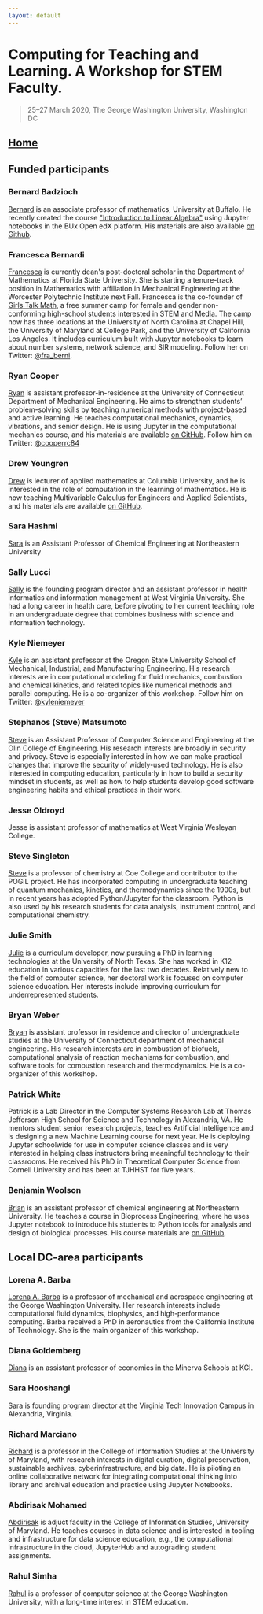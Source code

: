 ```yaml
---
layout: default
---
```


# Computing for Teaching and Learning. A Workshop for STEM Faculty.

> 25–27 March 2020, The George Washington University, Washington DC

## [Home](https://engineerscode.github.io/facultydev1/)

## Funded participants

### Bernard Badzioch

[Bernard](http://www.buffalo.edu/cas/math/people/faculty/badzioch.html) is an associate professor of mathematics, University at Buffalo. 
He recently created the course ["Introduction to Linear Algebra"](https://learning.buffalo.edu/courses/course-v1:UBx+MTH309+2019_FA/course/) using Jupyter notebooks in the BUx Open edX platform. 
His materials are also available [on Github](https://github.com/bbadzioch/MTH309_F2019).


### Francesca Bernardi

[Francesca](http://www.fbernardi.info) is currently dean's post-doctoral scholar in the Department of Mathematics at Florida State University. 
She is starting a tenure-track position in Mathematics with affiliation in Mechanical Engineering at the Worcester Polytechnic Institute next Fall. 
Francesca is the co-founder of [Girls Talk Math](https://girlstalkmath.com), a free summer camp for female and gender non-conforming high-school students interested in STEM and Media. The camp now has three locations at the University of North Carolina at Chapel Hill, the University of Maryland at College Park, and the University of California Los Angeles. It includes curriculum built with Jupyter notebooks to learn about number systems, network science, and SIR modeling.
Follow her on Twitter: [@fra_berni](https://twitter.com/fra_berni).

### Ryan Cooper

[Ryan](https://ryan-c-cooper.uconn.edu) is assistant professor-in-residence at the University of Connecticut Department of Mechanical Engineering. 
He aims to strengthen students’ problem-solving skills by teaching numerical methods with project-based and active learning.
He teaches computational mechanics, dynamics, vibrations, and senior design.
He is using Jupyter in the computational mechanics course, and his materials are available [on GitHub](https://github.uconn.edu/rcc02007/Computational_Mechanics). 
Follow him on Twitter: [@cooperrc84](https://twitter.com/cooperrc84)


### Drew Youngren

[Drew](https://drew.youngren.nyc) is lecturer of applied mathematics at Columbia University, and he is interested in the role of computation in the learning of mathematics. 
He is now teaching Multivariable Calculus for Engineers and Applied Scientists, and his materials are available [on GitHub](https://github.com/drewyoungren/mvc-sp20).

### Sara Hashmi

[Sara]() is an Assistant Professor of Chemical Engineering at Northeastern University

### Sally Lucci

[Sally](https://medicine.hsc.wvu.edu/who-we-are/faculty-staff/sally-lucci/) is the founding program director and an assistant professor in health informatics and information management at West Virginia University. 
She had a long career in health care, before pivoting to her current teaching role in an undergraduate degree that combines business with science and information technology. 

### Kyle Niemeyer

[Kyle](https://niemeyer-research-group.github.io) is an assistant professor at the Oregon State University School of Mechanical, Industrial, and Manufacturing Engineering. His research interests are in computational modeling for fluid mechanics, combustion and chemical kinetics, and related topics like numerical methods and parallel computing. 
He is a co-organizer of this workshop. 
Follow him on Twitter: [@kyleniemeyer](https://twitter.com/kyleniemeyer)


### Stephanos (Steve) Matsumoto

[Steve](https://www.stevematsumoto.net) is an Assistant Professor of Computer Science and Engineering at the Olin College of Engineering. His research interests are broadly in security and privacy. Steve is especially interested in how we can make practical changes that improve the security of widely-used technology. He is also interested in computing education, particularly in how to build a security mindset in students, as well as how to help students develop good software engineering habits and ethical practices in their work.

### Jesse Oldroyd

Jesse is assistant professor of mathematics at West Virginia Wesleyan College.

### Steve Singleton

[Steve](https://www.coe.edu/academics/majors-areas-study/chemistry/faculty) is a professor of chemistry at Coe College and contributor to the POGIL project. He has incorporated computing in undergraduate teaching of quantum mechanics, kinetics, and thermodynamics since the 1900s, but in recent years has adopted Python/Jupyter for the classroom. Python is also used by his research students for data analysis, instrument control, and computational chemistry.

### Julie Smith

[Julie](https://www.linkedin.com/in/julie-smith-25b073184/) is a curriculum developer, now pursuing a PhD in learning technologies at the University of North Texas. 
She has worked in K12 education in various capacities for the last two decades. Relatively new to the field of computer science, her doctoral work is focused on computer science education. Her interests include improving curriculum for underrepresented students.


### Bryan Weber

[Bryan](https://bryanwweber.com) is assistant professor in residence and director of undergraduate studies at the University of Connecticut department of mechanical engineering. His research interests are in combustion of biofuels, computational analysis of reaction mechanisms for combustion, and software tools for combustion research and thermodynamics. 
He is a co-organizer of this workshop. 

### Patrick White

Patrick is a Lab Director in the Computer Systems Research Lab at Thomas Jefferson High School for Science and Technology in Alexandria, VA. He mentors student senior research projects, teaches Artificial Intelligence and is designing a new Machine Learning course for next year. He is deploying Jupyter schoolwide for use in computer science classes and is very interested in helping class instructors bring meaningful technology to their classrooms. He received his PhD in Theoretical Computer Science from Cornell University and has been at TJHHST for five years.

### Benjamin Woolson

[Brian](https://coe.northeastern.edu/people/woolston-benjamin/) is an assistant professor of chemical engineering at Northeastern University. 
He teaches a course in Bioprocess Engineering, where he uses Jupyter notebook to introduce his students to Python tools for analysis and design of biological processes. His course materials are [on GitHub](https://github.com/NUChemE/chme5630).

## Local DC-area participants

### Lorena A. Barba
[Lorena A. Barba](https://lorenabarba.com) is a professor of mechanical and aerospace engineering at the George Washington University. Her research interests include computational fluid dynamics, biophysics, and high-performance computing.  Barba received a PhD in aeronautics from the California Institute of Technology. 
She is the main organizer of this workshop. 

### Diana Goldemberg

[Diana](https://www.minerva.kgi.edu/people/diana-goldemberg-phd/) is an assistant professor of economics in the Minerva Schools at KGI.


### Sara Hooshangi

[Sara](https://vt.edu/innovationcampus/News/2019/November/innovationcampus-sarahooshangi.html) is founding program director at the Virginia Tech Innovation Campus in Alexandria, Virginia.

### Richard Marciano

[Richard](https://ischool.umd.edu/faculty-staff/richard-marciano) is a professor in the College of Information Studies at the University of Maryland, with research interests in digital curation, digital preservation, sustainable archives, cyberinfrastructure, and big data. He is piloting an online collaborative network for integrating computational thinking into library and archival education and practice using Jupyter Notebooks.

### Abdirisak Mohamed

[Abdirisak](https://ischool.umd.edu/faculty-staff/abdirisak-mohamed) is adjuct faculty in the College of Information Studies, University of Maryland. 
He teaches courses in data science and is interested
in tooling and infrastructure for data science education, e.g.,  the computational infrastructure in the cloud, JupyterHub and autograding student assignments. 

### Rahul Simha

[Rahul](https://www.seas.gwu.edu/rahul-simha) is a professor of computer science at the George Washington University, with a long-time interest in STEM education.
